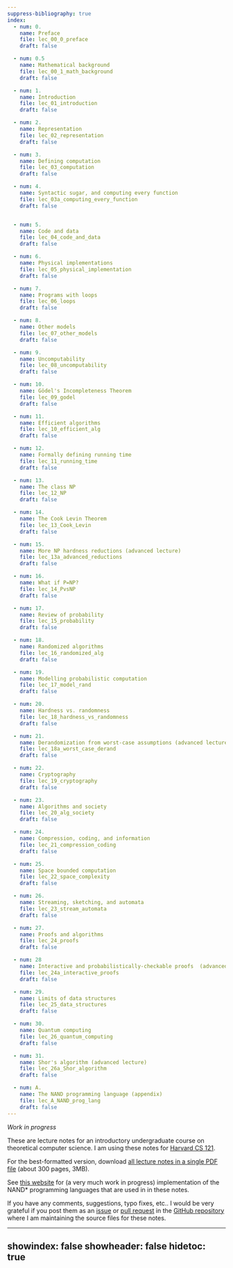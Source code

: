 ```yaml
---
suppress-bibliography: true
index:
  - num: 0.
    name: Preface
    file: lec_00_0_preface
    draft: false

  - num: 0.5
    name: Mathematical background
    file: lec_00_1_math_background
    draft: false

  - num: 1.
    name: Introduction
    file: lec_01_introduction
    draft: false

  - num: 2.
    name: Representation
    file: lec_02_representation
    draft: false

  - num: 3.
    name: Defining computation
    file: lec_03_computation
    draft: false

  - num: 4.
    name: Syntactic sugar, and computing every function
    file: lec_03a_computing_every_function
    draft: false


  - num: 5.
    name: Code and data
    file: lec_04_code_and_data
    draft: false

  - num: 6.
    name: Physical implementations
    file: lec_05_physical_implementation
    draft: false

  - num: 7.
    name: Programs with loops
    file: lec_06_loops
    draft: false

  - num: 8.
    name: Other models
    file: lec_07_other_models
    draft: false

  - num: 9.
    name: Uncomputability
    file: lec_08_uncomputability
    draft: false

  - num: 10.
    name: Gödel's Incompleteness Theorem
    file: lec_09_godel
    draft: false

  - num: 11.
    name: Efficient algorithms
    file: lec_10_efficient_alg
    draft: false

  - num: 12.
    name: Formally defining running time
    file: lec_11_running_time
    draft: false

  - num: 13.
    name: The class NP
    file: lec_12_NP
    draft: false

  - num: 14.
    name: The Cook Levin Theorem
    file: lec_13_Cook_Levin
    draft: false

  - num: 15.
    name: More NP hardness reductions (advanced lecture)
    file: lec_13a_advanced_reductions
    draft: false

  - num: 16.
    name: What if P=NP?
    file: lec_14_PvsNP
    draft: false

  - num: 17.
    name: Review of probability
    file: lec_15_probability
    draft: false

  - num: 18.
    name: Randomized algorithms
    file: lec_16_randomized_alg
    draft: false

  - num: 19.
    name: Modelling probabilistic computation
    file: lec_17_model_rand
    draft: false

  - num: 20.
    name: Hardness vs. randomness
    file: lec_18_hardness_vs_randomness
    draft: false

  - num: 21.
    name: Derandomization from worst-case assumptions (advanced lecture)
    file: lec_18a_worst_case_derand
    draft: false

  - num: 22.
    name: Cryptography
    file: lec_19_cryptography
    draft: false

  - num: 23.
    name: Algorithms and society
    file: lec_20_alg_society
    draft: false

  - num: 24.
    name: Compression, coding, and information
    file: lec_21_compression_coding
    draft: false

  - num: 25.
    name: Space bounded computation
    file: lec_22_space_complexity
    draft: false

  - num: 26.
    name: Streaming, sketching, and automata
    file: lec_23_stream_automata
    draft: false

  - num: 27.
    name: Proofs and algorithms
    file: lec_24_proofs
    draft: false

  - num: 28
    name: Interactive and probabilistically-checkable proofs  (advanced lecture)
    file: lec_24a_interactive_proofs
    draft: false

  - num: 29.
    name: Limits of data structures
    file: lec_25_data_structures
    draft: false

  - num: 30.
    name: Quantum computing
    file: lec_26_quantum_computing
    draft: false

  - num: 31.
    name: Shor's algorithm (advanced lecture)
    file: lec_26a_Shor_algorithm
    draft: false

  - num: A.
    name: The NAND programming language (appendix)
    file: lec_A_NAND_prog_lang
    draft: false
---
```


_Work in progress_

These are lecture notes for an introductory undergraduate course on theoretical computer science.
I am using these notes for [Harvard CS 121](http://cs121.boazbarak.org).


For the best-formatted version, download [all lecture notes in a single PDF file](lnotes_book.pdf) (about 300 pages, 3MB).

See [this website](http://nandpl.org) for (a very much work in progress) implementation of the NAND\* programming languages that are used in in these notes.

If you have any comments, suggestions, typo fixes, etc.. I would be very grateful if you post them as an [issue](https://github.com/boazbk/tcs/issues) or [pull request](https://github.com/boazbk/tcs/pulls) in the [GitHub repository](https://github.com/boazbk/tcs) where I am maintaining the source files for these notes.


---
showindex: false
showheader: false
hidetoc: true
---
